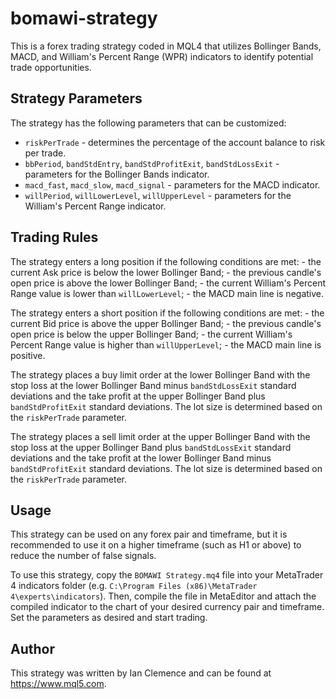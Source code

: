 # bomawi-strategy

This is a forex trading strategy coded in MQL4 that utilizes Bollinger
Bands, MACD, and William's Percent Range (WPR) indicators to identify
potential trade opportunities.

## Strategy Parameters

The strategy has the following parameters that can be customized:

-   `riskPerTrade` - determines the percentage of the account balance to
    risk per trade.
-   `bbPeriod`, `bandStdEntry`, `bandStdProfitExit`, `bandStdLossExit` -
    parameters for the Bollinger Bands indicator.
-   `macd_fast`, `macd_slow`, `macd_signal` - parameters for the MACD
    indicator.
-   `willPeriod`, `willLowerLevel`, `willUpperLevel` - parameters for
    the William's Percent Range indicator.

## Trading Rules

The strategy enters a long position if the following conditions are
met: - the current Ask price is below the lower Bollinger Band; - the
previous candle's open price is above the lower Bollinger Band; - the
current William's Percent Range value is lower than `willLowerLevel`; -
the MACD main line is negative.

The strategy enters a short position if the following conditions are
met: - the current Bid price is above the upper Bollinger Band; - the
previous candle's open price is below the upper Bollinger Band; - the
current William's Percent Range value is higher than `willUpperLevel`; -
the MACD main line is positive.

The strategy places a buy limit order at the lower Bollinger Band with
the stop loss at the lower Bollinger Band minus `bandStdLossExit`
standard deviations and the take profit at the upper Bollinger Band plus
`bandStdProfitExit` standard deviations. The lot size is determined
based on the `riskPerTrade` parameter.

The strategy places a sell limit order at the upper Bollinger Band with
the stop loss at the upper Bollinger Band plus `bandStdLossExit`
standard deviations and the take profit at the lower Bollinger Band
minus `bandStdProfitExit` standard deviations. The lot size is
determined based on the `riskPerTrade` parameter.

## Usage

This strategy can be used on any forex pair and timeframe, but it is
recommended to use it on a higher timeframe (such as H1 or above) to
reduce the number of false signals.

To use this strategy, copy the `BOMAWI Strategy.mq4` file into your
MetaTrader 4 indicators folder
(e.g. `C:\Program Files (x86)\MetaTrader 4\experts\indicators`). Then,
compile the file in MetaEditor and attach the compiled indicator to the
chart of your desired currency pair and timeframe. Set the parameters as
desired and start trading.

## Author

This strategy was written by Ian Clemence and can be found at
https://www.mql5.com.
